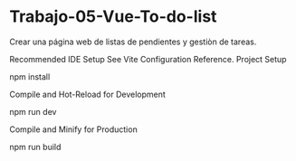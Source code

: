 # Trabajo-05-Vue-To-do-list
Crear una página web de listas de pendientes y gestiòn de tareas.

Recommended IDE Setup
See Vite Configuration Reference.
Project Setup

npm install

Compile and Hot-Reload for Development

npm run dev

Compile and Minify for Production

npm run build
